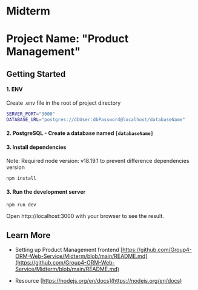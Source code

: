# Midterm 

# Project Name: "Product Management"

## Getting Started
#### 1. ENV

Create .env file in the root of project directory

```bash 
SERVER_PORT="3000"
DATABASE_URL="postgres://dbUser:dbPassword@localhost/databaseName"
```

#### 2. PostgreSQL - Create a database named `[databaseName]`

#### 3. Install dependencies
Note: Required node version: v18.19.1 to prevent difference dependencies version

```bash
npm install
```

#### 3. Run the development server

```bash
npm run dev
```

Open http://localhost:3000 with your browser to see the result.


## Learn More

- Setting up Product Management frontend [https://github.com/Group4-ORM-Web-Service/Midterm/blob/main/README.md](https://github.com/Group4-ORM-Web-Service/Midterm/blob/main/README.md)

- Resource [https://nodejs.org/en/docs](https://nodejs.org/en/docs)